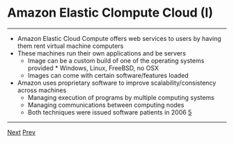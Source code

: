 # Amazon Elastic Clompute Cloud (I)

*** 
* Amazon Elastic Cloud Compute offers web services to users by having them rent virtual machine computers
* These machines run their own applications and be servers
	* Image can be a custom build of one of the operating systems provided
			* Windows, Linux, FreeBSD, no OSX
	* Images can come with certain software/features loaded
* Amazon uses proprietary software to improve scalability/consistency across machines
	* Managing execution of programs by multiple computing systems
	* Managing communications between computing nodes
	* Both techniques were issued software patients in 2006 [5](https://github.com/AustinCerny/CSCI582_Presentation4/blob/master/sources.md)
***

[Next](https://github.com/AustinCerny/CSCI582_Presentation4/blob/master/slide15.md)
[Prev](https://github.com/AustinCerny/CSCI582_Presentation4/blob/master/slide13.md)
